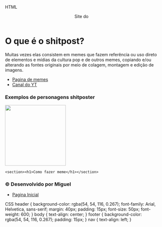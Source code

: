 HTML

<!DOCTYPE html>
<html lang="en">
<head>
    <meta charset="UTF-8">
    <meta name="viewport" content="width=device-width, initial-scale=1.0">
    <title>Rang3l</title>
    <link rel="stylesheet" href="index.css">
</head>
<body>
    <header>
        <p>Site do</p>
    </header>
    <h1>O que  é o shitpost?</h1>
    <p>
        Muitas vezes elas consistem em memes que fazem referência ou uso direto de elementos e mídias da cultura pop e de outros memes, copiando e/ou alterando as fontes originais por meio de colagem, montagem e edição de imagens.</p>
        <nav>
            <ul>
              <li><a href="https://br.ifunny.co/tags/salsicha">Pagina de memes</a></li>
              <li>    <a href="https://www.youtube.com/">Canal do YT</a></li>
            </ul>
          </nav>
        <h3>Exemplos de personagens shitposter</h3>
<img src="https://t.ctcdn.com.br/Pp8AcSBhklh28T5N1v1HYG5esJ4=/768x432/smart/i257652.jpeg" alt=""height="200" width="200">

    <section><h1>Como fazer meme</h1></section>
<footer>
    <h3>&copy; Desenvolvido por Miguel</h3>
   <ul>
    <li><a href="#">Pagina Inicial</a></li>
</ul>
  
</footer>
</body>

</html>

CSS
header {
    background-color: rgba(54, 54, 116, 0.267);
font-family: Arial, Helvetica, sans-serif;
margin: 40px;
padding: 15px;
font-size: 50px;
font-weight: 600;
}
body {
    text-align: center;
}
footer {
    background-color: rgba(54, 54, 116, 0.267);
    padding: 15px;
}
nav {
    text-align: left;
}
